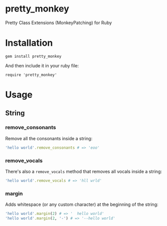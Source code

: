 # pretty_monkey
Pretty Class Extensions (MonkeyPatching) for Ruby

# Installation

`gem install pretty_monkey`

And then include it in your ruby file:

`require 'pretty_monkey'`

# Usage
## String
### remove_consonants
Remove all the consonants inside a string:

```ruby
'hello world'.remove_consonants # => 'eoo'
```

### remove_vocals
There's also a `remove_vocals` method that removes all vocals inside a string:

```ruby
'hello world'.remove_vocals # => 'hll wrld'
```

### margin
Adds whitespace (or any custom character) at the beginning of the string:

```ruby
'hello world'.margin(2) # => '  hello world'
'hello world'.margin(2, '-') # => '--hello world'
```
